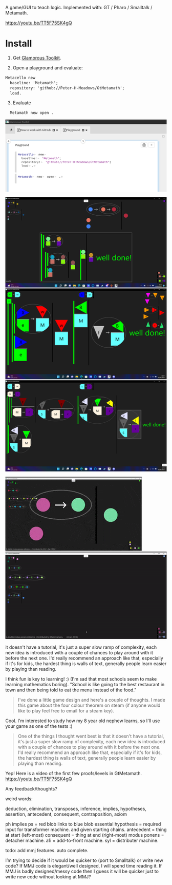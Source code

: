 A game/GUI to teach logic.
Implemented with: GT / Pharo / Smalltalk / Metamath.

https://youtu.be/TT5F75SK4gQ

# Install
1. Get [Glamorous Toolkit](https://gtoolkit.com/).

2. Open a playground and evaluate:
```Smalltalk
Metacello new 
  baseline: 'Metamath'; 
  repository: 'github://Peter-H-Meadows/GtMetamath';
  load.
```

3. Evaluate
```Smalltalk
  Metamath new open .
```

![playground](images/playground.png)


![s](images/screen.png)
![s2](images/screen2.png)
![s3](images/screen3syl.png)

![gif](images/1.gif.gif)
![gif](images/2.gif)

it doesn't have a tutorial, it's just a super slow ramp of complexity, each new idea is introduced with a couple of chances to play around with it before the next one. I'd really recommend an approach like that, especially if it's for kids, the hardest thing is walls of text, generally people learn easier by playing than reading.


I think fun is key to learning! :)
(I'm sad that most schools seem to make learning mathematics boring).
"School is like going to the best restaurant in town and then being
told to eat the menu instead of the food."

>
> I've done a little game design and here's a couple of thoughts. I made this game about the four colour theorem on steam (if anyone would like to play feel free to email for a steam key).
>

Cool. I'm interested to study how my 8 year old nephew learns, so I'll
use your game as one of the tests :)

> One of the things I thought went best is that it doesn't have a tutorial, it's just a super slow ramp of complexity, each new idea is introduced with a couple of chances to play around with it before the next one. I'd really recommend an approach like that, especially if it's for kids, the hardest thing is walls of text, generally people learn easier by playing than reading.

Yep! Here is a video of the first few proofs/levels in GtMetamath.
https://youtu.be/TT5F75SK4gQ

Any feedback/thoughts?

weird words:

deduction, elimination, transposes, inference, implies, hypotheses,
assertion, antecedent, consequent, contraposition, axiom

ph implies ps = red blob links to blue blob
essential hypothesis = required input for transformer machine. and
given starting chains.
antecedent = thing at start (left-most)
consequent = thing at end (right-most)
modus ponens = detacher machine.
a1i = add-to-front machine.
syl = distributer machine.

todo: add mmj features.
  auto complete. 
  
I’m trying to decide if it would be quicker to (port to Smalltalk) or  write new code?
If MMJ code is elegant/well designed, I will spend time reading it.
If MMJ is badly designed/messy code then I guess it will be quicker just to write new code without looking at MMJ?

